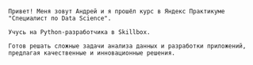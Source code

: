 ```
Привет! Меня зовут Андрей и я прошёл курс в Яндекс Практикуме "Специалист по Data Science". 

Учусь на Python-разработчика в Skillbox. 

Готов решать сложные задачи анализа данных и разработки приложений, предлагая качественные и инновационные решения.
```


<!--
**PyDataLab/PyDataLab** is a ✨ _special_ ✨ repository because its `README.md` (this file) appears on your GitHub profile.

Here are some ideas to get you started:

- 🔭 I’m currently working on ...
- 🌱 I’m currently learning ...
- 👯 I’m looking to collaborate on ...
- 🤔 I’m looking for help with ...
- 💬 Ask me about ...
- 📫 How to reach me: ...
- 😄 Pronouns: ...
- ⚡ Fun fact: ...
-->
